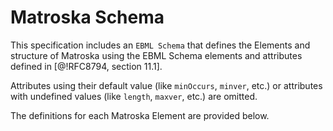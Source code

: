 
# Matroska Schema

This specification includes an `EBML Schema` that defines the Elements and structure
of Matroska using the EBML Schema elements and attributes defined in [@!RFC8794, section 11.1].

Attributes using their default value (like `minOccurs`, `minver`, etc.) or attributes with undefined values (like `length`, `maxver`, etc.) are omitted.

The definitions for each Matroska Element are provided below.

